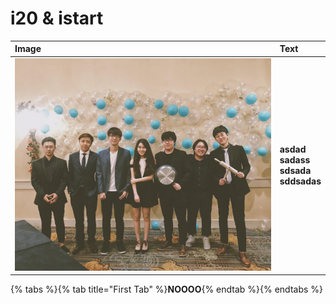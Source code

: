 # i20 & istart

| Image | Text |
|:------|:------|
|![](../.gitbook/assets/ep.jpg)| **asdad<br>sadass<br>sdsada<br>sddsadas** |




{% tabs %}{% tab title="First Tab" %}**NOOOO**{% endtab %}{% endtabs %}

